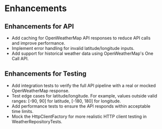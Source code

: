 # Enhancements

## Enhancements for API
 - Add caching for OpenWeatherMap API responses to reduce API calls and improve performance.
 - Implement error handling for invalid latitude/longitude inputs.
 - Add support for historical weather data using OpenWeatherMap's One Call API.

## Enhancements for Testing
 - Add integration tests to verify the full API pipeline with a real or mocked OpenWeatherMap response.
 - Test edge cases for latitude/longitude. For example, values outside valid ranges: [-90, 90] for latitude, [-180, 180] for longitude.
 - Add performance tests to ensure the API responds within acceptable time limits.
 - Mock the HttpClientFactory for more realistic HTTP client testing in WeatherRepositoryTests.

